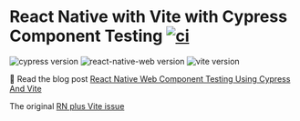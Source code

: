 # React Native with Vite with Cypress Component Testing [![ci](https://github.com/bahmutov/cypress-react-native-vite-example/actions/workflows/ci.yml/badge.svg?branch=main)](https://github.com/bahmutov/cypress-react-native-vite-example/actions/workflows/ci.yml)

![cypress version](https://img.shields.io/badge/cypress-12.5.1-brightgreen) ![react-native-web version](https://img.shields.io/badge/react--native--web-0.18.2-brightgreen) ![vite version](https://img.shields.io/badge/vite-4.1.0-brightgreen)

📝 Read the blog post [React Native Web Component Testing Using Cypress And Vite](https://glebbahmutov.com/blog/react-native-web-component-testing/)

The original [RN plus Vite issue](https://github.com/vitejs/vite/discussions/8195)
